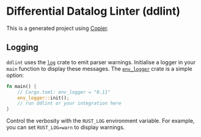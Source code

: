 # Differential Datalog Linter (ddlint)

This is a generated project using [Copier](https://copier.readthedocs.io/).

## Logging

`ddlint` uses the [`log`](https://docs.rs/log/) crate to emit parser warnings.
Initialise a logger in your `main` function to display these messages. The
[`env_logger`](https://docs.rs/env_logger/) crate is a simple option:

```rust
fn main() {
    // Cargo.toml: env_logger = "0.11"
    env_logger::init();
    // run ddlint or your integration here
}
```

Control the verbosity with the `RUST_LOG` environment variable. For example, you
can set `RUST_LOG=warn` to display warnings.
